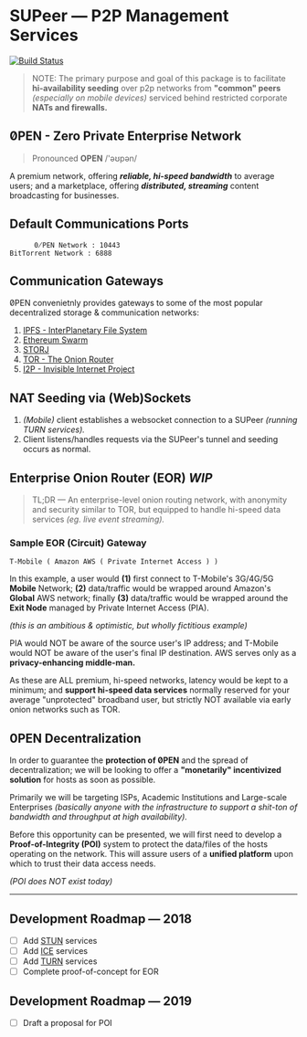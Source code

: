 # SUPeer — P2P Management Services

[![Build Status](https://travis-ci.org/d14na/supeer.svg?branch=master)](https://travis-ci.org/d14na/supeer)

> NOTE: The primary purpose and goal of this package is to facilitate **hi-availability seeding** over p2p networks from **"common" peers** *(especially on mobile devices)* serviced behind restricted corporate **NATs and firewalls.**

## 0̸PEN - Zero Private Enterprise Network

> Pronounced  **OPEN** /'əʊpən/

A premium network, offering ***reliable, hi-speed bandwidth*** to average users; and a marketplace, offering ***distributed, streaming*** content broadcasting for businesses.

## Default Communications Ports

          0̸PEN Network : 10443
    BitTorrent Network : 6888

## Communication Gateways

0̸PEN convenietnly provides gateways to some of the most popular decentralized storage & communication networks:

1. [IPFS - InterPlanetary File System](https://en.wikipedia.org/wiki/InterPlanetary_File_System)
2. [Ethereum Swarm](https://github.com/ethersphere/swarm)
3. [STORJ](https://en.wikipedia.org/wiki/STORJ)
4. [TOR - The Onion Router](https://en.wikipedia.org/wiki/Tor_(anonymity_network))
5. [I2P - Invisible Internet Project](https://en.wikipedia.org/wiki/I2P)

## NAT Seeding via (Web)Sockets

1. *(Mobile)* client establishes a websocket connection to a SUPeer *(running TURN services).*
2. Client listens/handles requests via the SUPeer's tunnel and seeding occurs as normal.

## Enterprise Onion Router (EOR) *WIP*

> TL;DR — An enterprise-level onion routing network, with anonymity and security similar to TOR, but equipped to handle hi-speed data services *(eg. live event streaming).*

### Sample EOR (Circuit) Gateway

    T-Mobile ( Amazon AWS ( Private Internet Access ) )

In this example, a user would **(1)** first connect to T-Mobile's 3G/4G/5G **Mobile** Network; **(2)** data/traffic would be wrapped around Amazon's **Global** AWS network; finally **(3)** data/traffic would be wrapped around the **Exit Node** managed by Private Internet Access (PIA).

*(this is an ambitious & optimistic, but wholly fictitious example)*

PIA would NOT be aware of the source user's IP address; and T-Mobile would NOT be aware of the user's final IP destination. AWS serves only as a **privacy-enhancing middle-man.**

As these are ALL premium, hi-speed networks, latency would be kept to a minimum; and **support hi-speed data services** normally reserved for your average "unprotected" broadband user, but strictly NOT available via early onion networks such as TOR.

## 0PEN Decentralization

In order to guarantee the **protection of 0̸PEN** and the spread of decentralization; we will be looking to offer a **"monetarily" incentivized solution** for hosts as soon as possible.

Primarily we will be targeting ISPs, Academic Institutions and Large-scale Enterprises *(basically anyone with the infrastructure to support a shit-ton of bandwidth and throughput at high availability).*

Before this opportunity can be presented, we will first need to develop a **Proof-of-Integrity (POI)** system to protect the data/files of the hosts operating on the network. This will assure users of a **unified platform** upon which to trust their data access needs.

*(POI does NOT exist today)*

---

## Development Roadmap — 2018

* [ ] Add [STUN](https://en.wikipedia.org/wiki/STUN) services
* [ ] Add [ICE](https://en.wikipedia.org/wiki/Interactive_Connectivity_Establishment) services
* [ ] Add [TURN](https://en.wikipedia.org/wiki/Traversal_Using_Relay_NAT) services
* [ ] Complete proof-of-concept for EOR

## Development Roadmap — 2019

* [ ] Draft a proposal for POI
